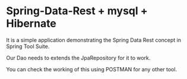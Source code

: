 # Spring-Data-Rest + mysql + Hibernate
It is a simple application demonstrating the Spring Data Rest concept in Spring Tool Suite.

Our Dao needs to extends the JpaRepository for it to work.

You can check the working of this using POSTMAN for any other tool.
